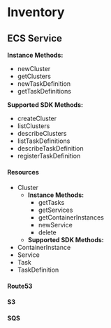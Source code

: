 # Inventory

## ECS Service

**Instance Methods:**
- newCluster
- getClusters
- newTaskDefinition
- getTaskDefinitions

**Supported SDK Methods:**
- createCluster
- listClusters
- describeClusters
- listTaskDefinitions
- describeTaskDefinition
- registerTaskDefinition

#### Resources

- Cluster
  - **Instance Methods:**
    - getTasks
    - getServices
    - getContainerInstances
    - newService
    - delete
  - **Supported SDK Methods:**
- ContainerInstance
- Service
- Task
- TaskDefinition

#### Route53
#### S3
#### SQS